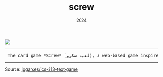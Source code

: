 ﻿---
layout: project
type: project
image: img/screw/screw-square.gif
title: "screw"
date: 2024
published: true
labels:
  - Unity
  - C#
  - Photon

summary: "A web-based card game I developed, inspired by a YouTuber's creation."
---

<img class="img-fluid" src="../img/screw/screw-header.png">

<hr> <pre> The card game *Screw* (لعبة سكرو), a web-based game inspired by a game created by YouTuber Yehia Azzam, is a competitive and strategic game designed for multiple players. The game involves a special deck of cards with unique rules that encourage strategic thinking, bluffing, and teamwork. Players compete to outsmart each other by making calculated moves, aiming to accumulate the least points possible or force opponents into difficult situations. It's a small, fun project where you can try it yourself here: https://amr-yasser.itch.io/screw This was my first attempt at developing a 2D card game, and I wanted to challenge myself with this project. </pre> <hr>

Source: <a href="https://github.com/jogarces/ics-313-text-game"><i class="large github icon "></i>jogarces/ics-313-text-game</a>
